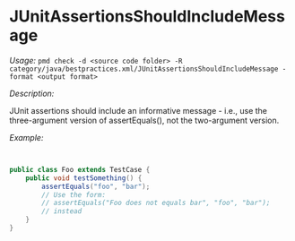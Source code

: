 
# JUnitAssertionsShouldIncludeMessage

*Usage:* 
`pmd check -d <source code folder> -R category/java/bestpractices.xml/JUnitAssertionsShouldIncludeMessage -format <output format>`

*Description:*

JUnit assertions should include an informative message - i.e., use the three-argument version of
assertEquals(), not the two-argument version.
        

*Example:*
```java


public class Foo extends TestCase {
    public void testSomething() {
        assertEquals("foo", "bar");
        // Use the form:
        // assertEquals("Foo does not equals bar", "foo", "bar");
        // instead
    }
}

        
```
